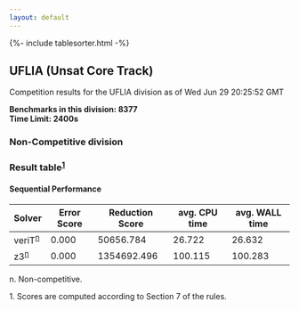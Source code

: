 ```yaml
---
layout: default
---
```

{%- include tablesorter.html -%}

##  UFLIA (Unsat Core Track)

Competition results for the UFLIA division as of Wed Jun 29 20:25:52 GMT

**Benchmarks in this division: 8377**
<br/>
**Time Limit: 2400s**


###  Non-Competitive division 
### Result table<sup><a href="#fn1">1</a></sup>
 




#### Sequential Performance
<table id="sequential" class="result sorted">
<thead>
<tr>
<th class="center">Solver</th>
<th class="center">Error Score</th>
<th class="center">Reduction Score</th>
<th class="center">avg. CPU time </th>
<th class="center">avg. WALL time </th>
</tr>
</thead>
<tr>
<td>veriT<SUP><a href="#fn">n</a></SUP>
</td>
<td class="right">0.000</td>
<td class="right">50656.784</td>
<td class="right">26.722</td>
<td class="right">26.632</td>
</tr>
<tr>
<td>z3<SUP><a href="#fn">n</a></SUP>
</td>
<td class="right">0.000</td>
<td class="right">1354692.496</td>
<td class="right">100.115</td>
<td class="right">100.283</td>
</tr>
</table>
<span id="fn"> n. Non-competitive.</span>

<span id="fn1"> 1. Scores are computed according to Section 7 of the rules.</span>


